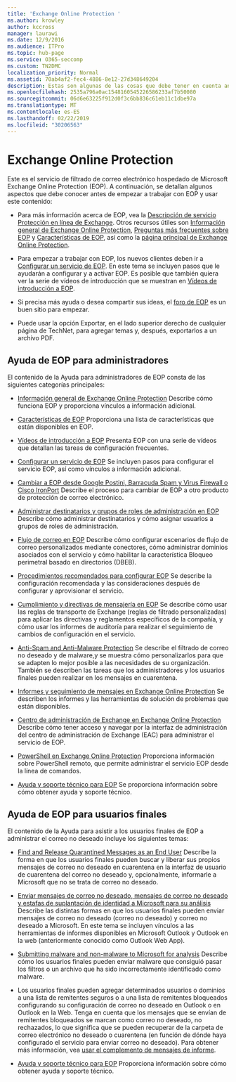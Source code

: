 ```yaml
---
title: 'Exchange Online Protection '
ms.author: krowley
author: kccross
manager: laurawi
ms.date: 12/9/2016
ms.audience: ITPro
ms.topic: hub-page
ms.service: O365-seccomp
ms.custom: TN2DMC
localization_priority: Normal
ms.assetid: 70ab4af2-fec4-4886-8e12-27d348649204
description: Estas son algunas de las cosas que debe tener en cuenta antes de empezar a trabajar con EOP.
ms.openlocfilehash: 2535a796a0ac1548160545226586233af7b50080
ms.sourcegitcommit: 06d6e63225f912d0f3c6bb836c61eb11c1dbe97a
ms.translationtype: MT
ms.contentlocale: es-ES
ms.lasthandoff: 02/22/2019
ms.locfileid: "30206563"
---
```

# <a name="exchange-online-protection"></a>Exchange Online Protection 

Este es el servicio de filtrado de correo electrónico hospedado de Microsoft Exchange Online Protection (EOP). A continuación, se detallan algunos aspectos que debe conocer antes de empezar a trabajar con EOP y usar este contenido:
  
- Para más información acerca de EOP, vea la [Descripción de servicio Protección en línea de Exchange](https://go.microsoft.com/fwlink/p/?LinkId=320619). Otros recursos útiles son [Información general de Exchange Online Protection](exchange-online-protection-overview.md), [Preguntas más frecuentes sobre EOP](eop-general-faq.md) y [Características de EOP](eop-features.md), así como la [página principal de Exchange Online Protection](https://go.microsoft.com/fwlink/?LinkId=279912).
    
- Para empezar a trabajar con EOP, los nuevos clientes deben ir a [Configurar un servicio de EOP](set-up-your-eop-service.md). En este tema se incluyen pasos que le ayudarán a configurar y a activar EOP. Es posible que también quiera ver la serie de vídeos de introducción que se muestran en [Vídeos de introducción a EOP](videos-for-getting-started-with-eop.md).
    
- Si precisa más ayuda o desea compartir sus ideas, el [foro de EOP](https://go.microsoft.com/fwlink/?LinkId=285351) es un buen sitio para empezar. 
    
- Puede usar la opción Exportar, en el lado superior derecho de cualquier página de TechNet, para agregar temas y, después, exportarlos a un archivo PDF. 
    
## <a name="eop-help-for-administrators"></a>Ayuda de EOP para administradores

El contenido de la Ayuda para administradores de EOP consta de las siguientes categorías principales:
  
- [Información general de Exchange Online Protection](exchange-online-protection-overview.md) Describe cómo funciona EOP y proporciona vínculos a información adicional. 
    
- [Características de EOP](eop-features.md) Proporciona una lista de características que están disponibles en EOP. 
    
- [Vídeos de introducción a EOP](videos-for-getting-started-with-eop.md) Presenta EOP con una serie de vídeos que detallan las tareas de configuración frecuentes. 
    
- [Configurar un servicio de EOP](set-up-your-eop-service.md) Se incluyen pasos para configurar el servicio EOP, así como vínculos a información adicional. 
    
- [Cambiar a EOP desde Google Postini, Barracuda Spam y Virus Firewall o Cisco IronPort](switch-to-eop-from-google-postini-the-barracuda-spam-and-virus-firewall-or-cisco.md) Describe el proceso para cambiar de EOP a otro producto de protección de correo electrónico. 
    
- [Administrar destinatarios y grupos de roles de administración en EOP](manage-recipients-and-admin-role-groups-in-eop.md) Describe cómo administrar destinatarios y cómo asignar usuarios a grupos de roles de administración. 
    
- [Flujo de correo en EOP](mail-flow-in-eop.md) Describe cómo configurar escenarios de flujo de correo personalizados mediante conectores, cómo administrar dominios asociados con el servicio y cómo habilitar la característica Bloqueo perimetral basado en directorios (DBEB). 
    
- [Procedimientos recomendados para configurar EOP](best-practices-for-configuring-eop.md) Se describe la configuración recomendada y las consideraciones después de configurar y aprovisionar el servicio. 
    
- [Cumplimiento y directivas de mensajería en EOP](messaging-policy-and-compliance-in-eop.md) Se describe cómo usar las reglas de transporte de Exchange (reglas de filtrado personalizadas) para aplicar las directivas y reglamentos específicos de la compañía, y cómo usar los informes de auditoría para realizar el seguimiento de cambios de configuración en el servicio. 
    
- [Anti-Spam and Anti-Malware Protection](http://technet.microsoft.com/library/93c6c227-7442-4293-b64d-ec8f15c928db.aspx) Se describe el filtrado de correo no deseado y de malware,y se muestra cómo personalizarlos para que se adapten lo mejor posible a las necesidades de su organización. También se describen las tareas que los administradores y los usuarios finales pueden realizar en los mensajes en cuarentena. 
    
- [Informes y seguimiento de mensajes en Exchange Online Protection](reporting-and-message-trace-in-exchange-online-protection.md) Se describen los informes y las herramientas de solución de problemas que están disponibles. 
    
- [Centro de administración de Exchange en Exchange Online Protection](../exchange-admin-center-in-exchange-online-protection-eop.md) Describe cómo tener acceso y navegar por la interfaz de administración del centro de administración de Exchange (EAC) para administrar el servicio de EOP. 
    
- [PowerShell en Exchange Online Protection](http://technet.microsoft.com/library/f7918a88-774a-405e-945b-bc2f5ee9f748.aspx) Proporciona información sobre PowerShell remoto, que permite administrar el servicio EOP desde la línea de comandos. 
    
- [Ayuda y soporte técnico para EOP](help-and-support-for-eop.md) Se proporciona información sobre cómo obtener ayuda y soporte técnico. 
    
## <a name="eop-help-for-end-users"></a>Ayuda de EOP para usuarios finales
<a name="sectionSection1"> </a>

El contenido de la Ayuda para asistir a los usuarios finales de EOP a administrar el correo no deseado incluye los siguientes temas:
  
- [Find and Release Quarantined Messages as an End User](http://technet.microsoft.com/library/e439b560-827a-4807-abd3-6b861c1ff786.aspx) Describe la forma en que los usuarios finales pueden buscar y liberar sus propios mensajes de correo no deseado en cuarentena en la interfaz de usuario de cuarentena del correo no deseado y, opcionalmente, informarle a Microsoft que no se trata de correo no deseado. 
        
- [Enviar mensajes de correo no deseado, mensajes de correo no deseado y estafas de suplantación de identidad a Microsoft para su análisis](../submit-spam-non-spam-and-phishing-scam-messages-to-microsoft-for-analysis.md) Describe las distintas formas en que los usuarios finales pueden enviar mensajes de correo no deseado (correo no deseado) y correo no deseado a Microsoft. En este tema se incluyen vínculos a las herramientas de informes disponibles en Microsoft Outlook y Outlook en la web (anteriormente conocido como Outlook Web App). 
    
- [Submitting malware and non-malware to Microsoft for analysis](../submitting-malware-and-non-malware-to-microsoft-for-analysis.md) Describe cómo los usuarios finales pueden enviar malware que consiguió pasar los filtros o un archivo que ha sido incorrectamente identificado como malware. 
    
- Los usuarios finales pueden agregar determinados usuarios o dominios a una lista de remitentes seguros o a una lista de remitentes bloqueados configurando su configuración de correo no deseado en Outlook o en Outlook en la Web. Tenga en cuenta que los mensajes que se envían de remitentes bloqueados se marcan como correo no deseado, no rechazados, lo que significa que se pueden recuperar de la carpeta de correo electrónico no deseado o cuarentena (en función de dónde haya configurado el servicio para enviar correo no deseado). Para obtener más información, vea [usar el complemento de mensajes de informe](https://support.office.com/article/addin-b5caa9f1-cdf3-4443-af8c-ff724ea719d2).
    
- [Ayuda y soporte técnico para EOP](help-and-support-for-eop.md) Proporciona información sobre cómo obtener ayuda y soporte técnico. 
    
